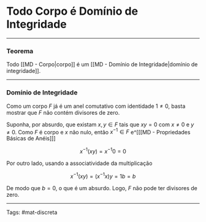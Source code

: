 # Todo Corpo é Domínio de Integridade

---

### Teorema

Todo [[MD - Corpo|corpo]] é um  [[MD - Domínio de Integridade|domínio de integridade]].

---

### Domínio de Integridade

Como um corpo $F$ já é um anel comutativo com identidade $1 \neq 0$, basta mostrar que $F$ não contém divisores de zero. 

Suponha, por absurdo, que existam $x,y \in F$ tais que $xy=0$ com $x \neq 0$ e $y \neq 0$. Como $F$ é corpo e $x$ não nulo, então $x^{-1}\in F$ e^[[[MD - Propriedades Básicas de Anéis]]]

$$
x^{-1}(xy) = x^{-1}0 = 0
$$

Por outro lado, usando a associatividade da multiplicação

$$
x^{-1}(xy) = (x^{-1}x)y = 1b = b
$$

De modo que $b = 0$, o que é um absurdo. Logo, $F$ não pode ter divisores de zero.

---

Tags: #mat-discreta 